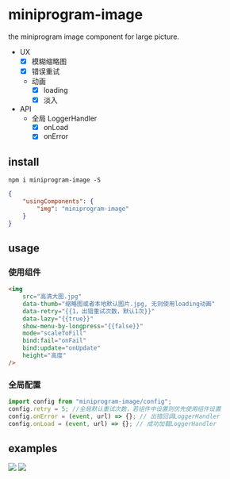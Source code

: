 # miniprogram-image

the miniprogram image component for large picture.

-   UX
    -   [x] 模糊缩略图
    -   [x] 错误重试
    -   动画
        -   [x] loading
        -   [x] 淡入
-   API
    -   全局 LoggerHandler
        -   [x] onLoad
        -   [x] onError

## install

```
npm i miniprogram-image -S
```

```json
{
    "usingComponents": {
        "img": "miniprogram-image"
    }
}
```

## usage

### 使用组件

```html
<img
    src="高清大图.jpg"
    data-thumb="缩略图或者本地默认图片.jpg, 无则使用loading动画"
    data-retry="{{1，出错重试次数，默认1次}}"
    data-lazy="{{true}}"
    show-menu-by-longpress="{{false}}"
    mode="scaleToFill"
    bind:fail="onFail"
    bind:update="onUpdate"
    height="高度"
/>
```

### 全局配置

```js
import config from "miniprogram-image/config";
config.retry = 5; //全局默认重试次数，若组件中设置则优先使用组件设置
config.onError = (event, url) => {}; // 出错回调LoggerHandler
config.onLoad = (event, url) => {}; // 成功加载LoggerHandler
```

## examples

![](https://user-images.githubusercontent.com/6290356/48661254-45baa580-eaaa-11e8-8eb9-4096e42fec82.gif)
![](https://user-images.githubusercontent.com/6290356/48661253-44897880-eaaa-11e8-9ba0-b9b4da856514.gif)
